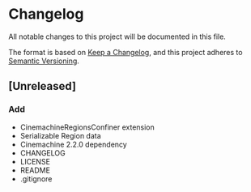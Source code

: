 # Changelog
All notable changes to this project will be documented in this file.

The format is based on [Keep a Changelog](https://keepachangelog.com/en/1.0.0/),
and this project adheres to [Semantic Versioning](https://semver.org/spec/v2.0.0.html).

## [Unreleased]
### Add
- CinemachineRegionsConfiner extension
- Serializable Region data
- Cinemachine 2.2.0 dependency
- CHANGELOG
- LICENSE
- README
- .gitignore